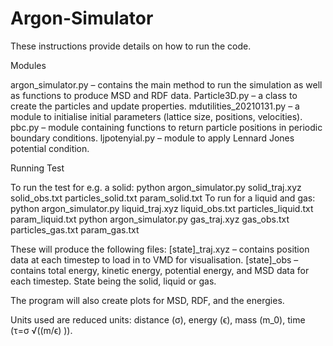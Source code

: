 # Argon-Simulator

These instructions provide details on how to run the code.

Modules

argon_simulator.py – contains the main method to run the simulation as well as functions to produce MSD and RDF data.
Particle3D.py – a class to create the particles and update properties.
mdutilities_20210131.py – a module to initialise initial parameters (lattice size, positions, velocities).
pbc.py – module containing functions to return particle positions in periodic boundary conditions. 
ljpotenyial.py – module to apply Lennard Jones potential condition.

Running Test

To run the test for e.g. a solid:
python argon_simulator.py solid_traj.xyz solid_obs.txt particles_solid.txt param_solid.txt
To run for a liquid and gas:
python argon_simulator.py liquid_traj.xyz liquid_obs.txt particles_liquid.txt param_liquid.txt
python argon_simulator.py gas_traj.xyz gas_obs.txt particles_gas.txt param_gas.txt

These will produce the following files:
[state]_traj.xyz – contains position data at each timestep to load in to VMD for visualisation.
[state]_obs – contains total energy, kinetic energy, potential energy, and MSD data for each timestep.
State being the solid, liquid or gas.

The program will also create plots for MSD, RDF, and the energies. 

Units used are reduced units: distance (σ), energy (ϵ), mass (m_0), time (τ=σ √((m/ϵ) )).
